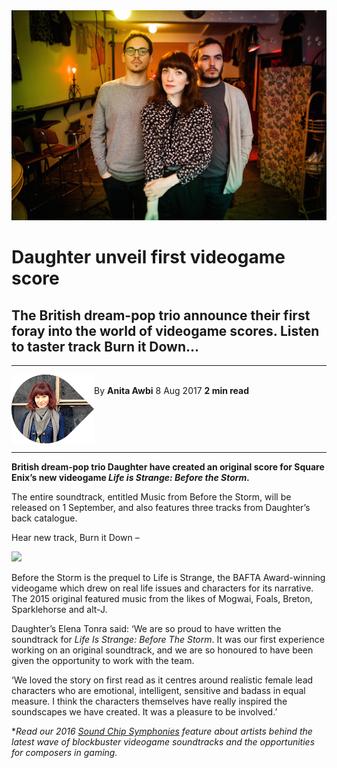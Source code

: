 <img src="/Images/Sonny Malhotra/Daughter-1-CreditSonnyMalhotra.jpg">

# Daughter unveil first videogame score 

## The British dream-pop trio announce their first foray into the world of videogame scores. Listen to taster track Burn it Down... 

---
<img src="/Text/Resources/anitaawbi.png" align="left"> \
By **Anita Awbi**		8 Aug 2017		**2 min read** 
<br clear="left"/> 

--- 


**British dream-pop trio Daughter have created an original score for Square Enix’s new videogame *Life is Strange: Before the Storm.***

The entire soundtrack, entitled Music from Before the Storm, will be released on 1 September, and also features three tracks from Daughter’s back catalogue.

Hear new track, Burn it Down –

[<img src="https://i.ytimg.com/vi/-XIRj_Iq3cw/maxresdefault.jpg">](https://www.youtube.com/watch?v=-XIRj_Iq3cw)

Before the Storm is the prequel to Life is Strange, the BAFTA Award-winning videogame which drew on real life issues and characters for its narrative. The 2015 original featured music from the likes of Mogwai, Foals, Breton, Sparklehorse and alt-J.

Daughter’s Elena Tonra said: ‘We are so proud to have written the soundtrack for *Life Is Strange: Before The Storm*. It was our first experience working on an original soundtrack, and we are so honoured to have been given the opportunity to work with the team.

‘We loved the story on first read as it centres around realistic female lead characters who are emotional, intelligent, sensitive and badass in equal measure. I think the characters themselves have really inspired the soundscapes we have created. It was a pleasure to be involved.’

**Read our 2016 *[Sound Chip Symphonies](https://www.prsformusic.com/m-magazine/features/sound-chip-symphonies)* feature about artists behind the latest wave of blockbuster videogame soundtracks and the opportunities for composers in gaming.*


